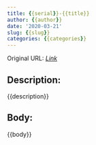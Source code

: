 ```yaml
---
title: {{serial}}-{{title}}
author: {{author}}
date: '2020-03-21'
slug: {{slug}}
categories: {{categories}}
---
```


Original URL: _[Link]({{url}})_

## Description:
{{description}}

## Body:
{{body}}
